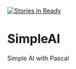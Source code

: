[![Stories in Ready](https://badge.waffle.io/luridarmawan/SimpleAI.png?label=ready&title=Ready)](https://waffle.io/luridarmawan/SimpleAI)
# SimpleAI
Simple AI with Pascal
